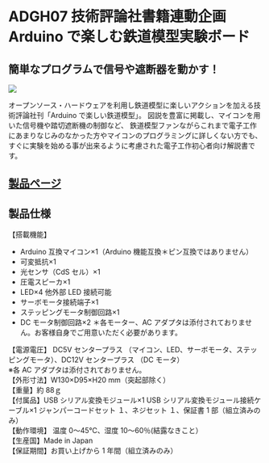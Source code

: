 # ADGH07 技術評論社書籍連動企画 Arduino で楽しむ鉄道模型実験ボード

## 簡単なプログラムで信号や遮断器を動かす！

![](https://bit-trade-one.co.jp/wp/wp-content/uploads/2018/07/6098f21dc4cd2e16bff00dca9a796eb0.png)  

オープンソース・ハードウェアを利用し鉄道模型に楽しいアクションを加える技術評論社刊「Arduino で楽しい鉄道模型」。
図説を豊富に掲載し、マイコンを用いた信号機や踏切遮断機の制御など、
鉄道模型ファンながらこれまで電子工作にあまりなじみのなかった方やマイコンのプログラミングに詳しくない方でも、
すぐに実験を始める事が出来るように考慮された電子工作初心者向け解説書です。

## [製品ページ](https://bit-trade-one.co.jp/product/assemblydisk/adgh07/)

## 製品仕様

【搭載機能】   
 - Arduino 互換マイコン×1（Arduino 機能互換＊ピン互換ではありません） 
 - 可変抵抗×1 
 - 光センサ（CdS セル）×1 
 - 圧電スピーカ×1 
 - LED×4 他外部 LED 接続可能 
 - サーボモータ接続端子×1 
 - ステッピングモータ制御回路×1 
 - DC モータ制御回路×2 
＊各モーター、AC アダプタは添付されておりません。お客様自身でご用意いただく必要があります。   

【電源電圧】 DC5V センタープラス （マイコン、LED、サーボモータ、ステッピングモータ）、DC12V センタープラス （DC モータ）   
※各 AC アダプタは添付されておりません。   
【外形寸法】W130×D95×H20 mm（突起部除く）   
【重量】約 88ｇ   
【付属品】USB シリアル変換モジュール×1 USB シリアル変換モジュール接続ケーブル×1 ジャンパーコードセット １、ネジセット １、保証書 1 部（組立済みのみ）   
【動作環境】 温度 0～45℃、湿度 10～60％(結露なきこと）   
【生産国】Made in Japan   
【保証期間】お買い上げから 1 年間（組立済みのみ）   
